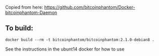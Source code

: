 Copied from here: 
   https://github.com/bitcoinphantom/Docker-bitcoinphantom-Daemon

To build:
---
    docker build --rm -t bitcoinphantom/bitcoinphantom:2.1.0-debian8 .

See the instructions in the ubunt14 docker for how to use
